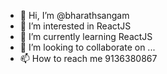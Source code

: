 - 👋 Hi, I’m @bharathsangam
- 👀 I’m interested in ReactJS
- 🌱 I’m currently learning ReactJS
- 💞️ I’m looking to collaborate on ...
- 📫 How to reach me 9136380867

<!---
bharathsangam/bharathsangam is a ✨ special ✨ repository because its `README.md` (this file) appears on your GitHub profile.
You can click the Preview link to take a look at your changes.
--->
